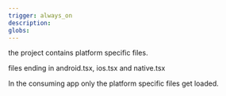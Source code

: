 ```yaml
---
trigger: always_on
description: 
globs: 
---
```


the project contains platform specific files.

files ending in android.tsx, ios.tsx and native.tsx

In the consuming app only the platform specific files get loaded.